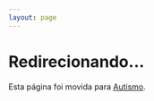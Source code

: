```yaml
---
layout: page
---
```


<script setup>
import { onMounted } from 'vue'

onMounted(() => {
  // Redirigir automáticamente a Autismo
  window.location.href = '/pt/Autismo'
})
</script>

# Redirecionando...

Esta página foi movida para [Autismo](/pt/Autismo).





